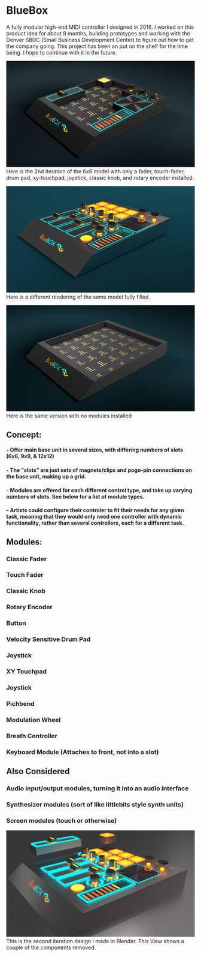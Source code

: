 # BlueBox
A fully modular high-end MIDI controller I designed in 2016. I worked on this product idea for about 9 months, building prototypes and working with the Denver SBDC (Small Business Development Center) to figure out how to get the company going. This project has been on put on the shelf for the time being. I hope to continue with it in the future.

![Partially filled controller](BlueBox_2.11(6x6_partial_fill).png)
Here is the 2nd iteration of the 6x6 model with only a fader, touch-fader, drum pad, xy-touchpad, joystick, classic knob, and rotary encoder installed.

![Modules Out View](BlueBox_2.11(6x6).png)
Here is a different rendering of the same model fully filled.

![Modules Out View](BlueBox_2.11(6x6_empty).png)
Here is the same version with no modules installed


## Concept:
#### - Offer main base unit in several sizes, with differing numbers of slots (6x6, 9x9, & 12x12)
#### - The "slots" are just sets of magnets/clips and pogo-pin connections on the base unit, making up a grid.
#### - Modules are offered for each different control type, and take up varying numbers of slots. See below for a list of module types.
#### - Artists could configure their controler to fit their needs for any given task, meaning that they would only need one controller with dynamic functionality, rather than several controllers, each for a different task.

## Modules:
### Classic Fader
### Touch Fader
### Classic Knob
### Rotary Encoder
### Button
### Velocity Sensitive Drum Pad
### Joystick
### XY Touchpad
### Joystick
### Pichbend
### Modulation Wheel
### Breath Controller
### Keyboard Module (Attaches to front, not into a slot)

## Also Considered
### Audio input/output modules, turning it into an audio interface
### Synthesizer modules (sort of like littlebits style synth units)
### Screen modules (touch or otherwise)


![Modules Out View](BlueBox_Modules_Out1.png)
This is the second iteration design I made in Blender. This View shows a couple of the components removed.
